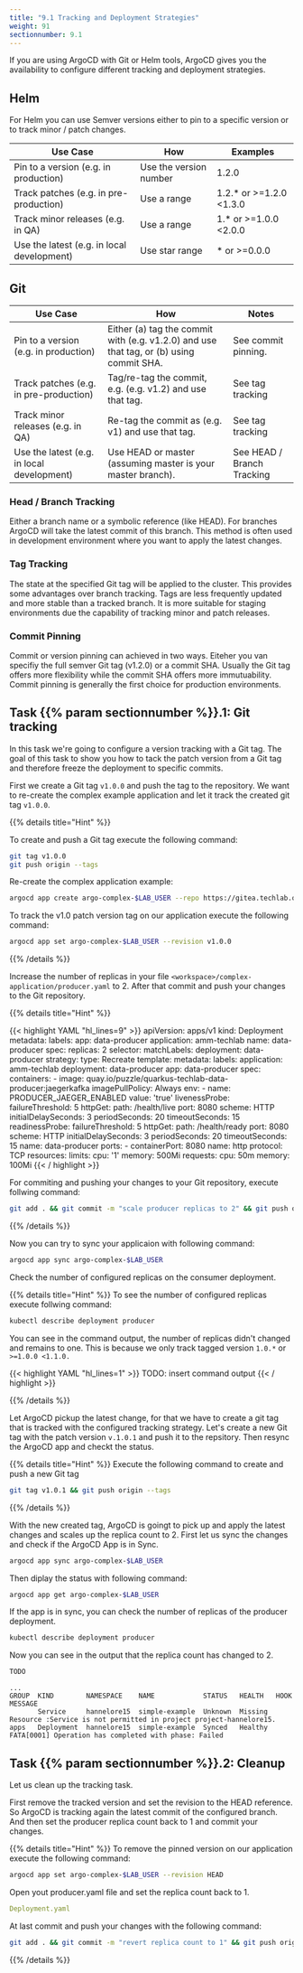 ```yaml
---
title: "9.1 Tracking and Deployment Strategies"
weight: 91
sectionnumber: 9.1
---
```


If you are using ArgoCD with Git or Helm tools, ArgoCD gives you the availability to configure different tracking and deployment strategies.


## Helm

For Helm you can use Semver versions either to pin to a specific version or to track minor / patch changes.

| Use Case                                   | How                    | Examples                |
|--------------------------------------------|------------------------|-------------------------|
| Pin to a version (e.g. in production)      | Use the version number | 1.2.0                   |
| Track patches (e.g. in pre-production)     | Use a range            | 1.2.* or >=1.2.0 <1.3.0 |
| Track minor releases (e.g. in QA)          | Use a range            | 1.* or >=1.0.0 <2.0.0   |
| Use the latest (e.g. in local development) | Use star range         | * or >=0.0.0            |


## Git


| Use Case                                   | How                                                                                     | Notes                      |
|--------------------------------------------|-----------------------------------------------------------------------------------------|----------------------------|
| Pin to a version (e.g. in production)      | Either (a) tag the commit with (e.g. v1.2.0) and use that tag, or (b) using commit SHA. | See commit pinning.        |
| Track patches (e.g. in pre-production)     | Tag/re-tag the commit, e.g. (e.g. v1.2) and use that tag.                               | See tag tracking           |
| Track minor releases (e.g. in QA)          | Re-tag the commit as (e.g. v1) and use that tag.                                        | See tag tracking           |
| Use the latest (e.g. in local development) | Use HEAD or master (assuming master is your master branch).                             | See HEAD / Branch Tracking |


### Head / Branch Tracking

Either a branch name or a symbolic reference (like HEAD). For branches ArgoCD will take the latest commit of this branch.
This method is often used in development environment where you want to apply the latest changes.


### Tag Tracking

The state at the specified Git tag will be applied to the cluster. This provides some advantages over branch tracking. Tags are less frequently updated and more stable than a tracked branch. It is more suitable for staging environments due the capability of tracking minor and patch releases.


### Commit Pinning

Commit or version pinning can achieved in two ways. Eiteher you van specifiy the full semver Git tag (v1.2.0) or a commit SHA. Usually the Git tag offers more flexibility while the commit SHA offers more immutuability. Commit pinning is generally the first choice for production environments.


## Task {{% param sectionnumber %}}.1: Git tracking

In this task we're going to configure a version tracking with a Git tag. The goal of this task to show you how to tack the patch version from a Git tag and therefore freeze the deployment to specific commits.

First we create a Git tag `v1.0.0` and push the tag to the repository. We want to re-create the complex example application and let it track the created git tag `v1.0.0`.

{{% details title="Hint" %}}

To create and push a Git tag execute the following command:
```bash
git tag v1.0.0
git push origin --tags
```


Re-create the complex application example:
```bash
argocd app create argo-complex-$LAB_USER --repo https://gitea.techlab.openshift.ch/$LAB_USER/argocd-training-examples.git --path 'complex-application' --dest-server https://kubernetes.default.svc --dest-namespace $LAB_USER
```

To track the v1.0 patch version tag on our application execute the following command:

```bash
argocd app set argo-complex-$LAB_USER --revision v1.0.0
```
{{% /details %}}


Increase the number of replicas in your file `<workspace>/complex-application/producer.yaml` to 2.
After that commit and push your changes to the Git repository.

{{% details title="Hint" %}}

{{< highlight YAML "hl_lines=9" >}}
apiVersion: apps/v1
kind: Deployment
metadata:
  labels:
    app: data-producer
    application: amm-techlab
  name: data-producer
spec:
  replicas: 2
  selector:
    matchLabels:
      deployment: data-producer
  strategy:
    type: Recreate
  template:
    metadata:
      labels:
        application: amm-techlab
        deployment: data-producer
        app: data-producer
    spec:
      containers:
        - image: quay.io/puzzle/quarkus-techlab-data-producer:jaegerkafka
          imagePullPolicy: Always
          env:
            - name: PRODUCER_JAEGER_ENABLED
              value: 'true'
          livenessProbe:
            failureThreshold: 5
            httpGet:
              path: /health/live
              port: 8080
              scheme: HTTP
            initialDelaySeconds: 3
            periodSeconds: 20
            timeoutSeconds: 15
          readinessProbe:
            failureThreshold: 5
            httpGet:
              path: /health/ready
              port: 8080
              scheme: HTTP
            initialDelaySeconds: 3
            periodSeconds: 20
            timeoutSeconds: 15
          name: data-producer
          ports:
            - containerPort: 8080
              name: http
              protocol: TCP
          resources:
            limits:
              cpu: '1'
              memory: 500Mi
            requests:
              cpu: 50m
              memory: 100Mi
{{< / highlight >}}

For commiting and pushing your changes to your Git repository, execute follwing command:

```bash
git add . && git commit -m "scale producer replicas to 2" && git push origin
```

{{% /details %}}

Now you can try to sync your applicaion with following command:

```bash
argocd app sync argo-complex-$LAB_USER
```

Check the number of configured replicas on the consumer deployment.

{{% details title="Hint" %}}
To see the number of configured replicas execute follwing command:

```bash
kubectl describe deployment producer
```

You can see in the command output, the number of replicas didn't changed and remains to one. This is because we only track tagged version `1.0.*` or `>=1.0.0 <1.1.0.`

{{< highlight YAML "hl_lines=1" >}}
TODO: insert command output
{{< / highlight >}}


{{% /details %}}

Let ArgoCD pickup the latest change, for that we have to create a git tag that is tracked with the configured tracking strategy.
Let's create a new Git tag with the patch version `v.1.0.1` and push it to the repsitory. Then resync the ArgoCD app and checkt the status.

{{% details title="Hint" %}}
Execute the following command to create and push a new Git tag

```bash
git tag v1.0.1 && git push origin --tags
```

{{% /details %}}

With the new created tag, ArgoCD is goingt to pick up and apply the latest changes and scales up the replica count to 2.
First let us sync the changes and check if the ArgoCD App is in Sync.

```bash
argocd app sync argo-complex-$LAB_USER
```

Then diplay the status with following command:

```bash
argocd app get argo-complex-$LAB_USER
```

If the app is in sync, you can check the number of replicas of the producer deployment.


```bash
kubectl describe deployment producer
```

Now you can see in the output that the replica count has changed to 2.

```bash
TODO
```


```
...
GROUP  KIND        NAMESPACE    NAME            STATUS   HEALTH   HOOK  MESSAGE
       Service     hannelore15  simple-example  Unknown  Missing        Resource :Service is not permitted in project project-hannelore15.
apps   Deployment  hannelore15  simple-example  Synced   Healthy
FATA[0001] Operation has completed with phase: Failed
```


## Task {{% param sectionnumber %}}.2: Cleanup


Let us clean up the tracking task.

First remove the tracked version and set the revision to the HEAD reference. So ArgoCD is tracking again the latest commit of the configured branch. And then set the producer replica count back to 1 and commit your changes.

{{% details title="Hint" %}}
To remove the pinned version on our application execute the following command:

```bash
argocd app set argo-complex-$LAB_USER --revision HEAD
```

Open yout producer.yaml file and set the replica count back to 1.
```yaml
Deployment.yaml
```

At last commit and push your changes with the following command:
```bash
git add . && git commit -m "revert replica count to 1" && git push origin
```

{{% /details %}}
